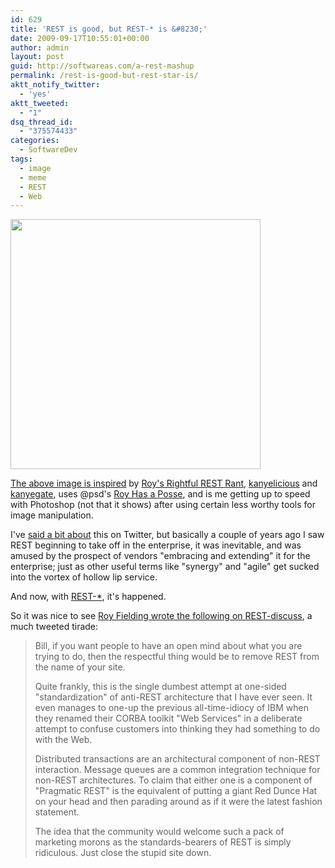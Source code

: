 ```yaml
---
id: 629
title: 'REST is good, but REST-* is &#8230;'
date: 2009-09-17T10:55:01+00:00
author: admin
layout: post
guid: http://softwareas.com/a-rest-mashup
permalink: /rest-is-good-but-rest-star-is/
aktt_notify_twitter:
  - 'yes'
aktt_tweeted:
  - "1"
dsq_thread_id:
  - "375574433"
categories:
  - SoftwareDev
tags:
  - image
  - meme
  - REST
  - Web
---
```

<a href="http://mahemoff.com/fun/kanyerest/"><img src="http://farm3.static.flickr.com/2577/3928005131_d71baf7290_o.jpg" style="width: 400px;"/></a>

<a href="http://mahemoff.com/fun/kanyerest/">The above image is inspired</a> by <a href="http://tech.groups.yahoo.com/group/rest-discuss/message/13266">Roy's Rightful REST Rant</a>, <a href="http://kanyelicio.us/softwareas.com">kanyelicious</a> and <a href="http://kanyegate.timblr.com">kanyegate</a>, uses @psd's <a href="http://www.flickr.com/photos/psd/421186578/">Roy Has a Posse</a>, and is me getting up to speed with Photoshop (not that it shows) after using certain less worthy tools for image manipulation.

I've <a href="http://twitter.com/mahemoff/status/4039885912">said a bit about</a> this on Twitter, but basically a couple of years ago I saw REST beginning to take off in the enterprise, it was inevitable, and was amused by the prospect of vendors "embracing and extending" it for the enterprise; just as other useful terms like "synergy" and "agile" get sucked into the vortex of hollow lip service.

And now, with <a href="http://www.jboss.org/reststar">REST-*</a>, it's happened.

So it was nice to see <a href="http://tech.groups.yahoo.com/group/rest-discuss/message/13266">Roy Fielding wrote the following on REST-discuss</a>, a much tweeted tirade:

<blockquote>

<p>Bill, if you want people to have an open mind about what you are
trying to do, then the respectful thing would be to remove REST
from the name of your site.

<p>Quite frankly, this is the single dumbest attempt at one-sided
"standardization" of anti-REST architecture that I have ever seen.
It even manages to one-up the previous all-time-idiocy of IBM
when they renamed their CORBA toolkit "Web Services" in a
deliberate attempt to confuse customers into thinking they
had something to do with the Web.

<p>Distributed transactions are an architectural component of
non-REST interaction. Message queues are a common integration
technique for non-REST architectures. To claim that either one
is a component of "Pragmatic REST" is the equivalent of putting
a giant Red Dunce Hat on your head and then parading around as
if it were the latest fashion statement.

<p>The idea that the community would welcome such a pack of
marketing morons as the standards-bearers of REST is simply
ridiculous. Just close the stupid site down.
</blockquote>